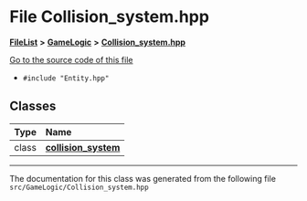 

# File Collision\_system.hpp



[**FileList**](files.md) **>** [**GameLogic**](dir_43a675281a639807a8e84134baca4472.md) **>** [**Collision\_system.hpp**](GameLogic_2Collision__system_8hpp.md)

[Go to the source code of this file](GameLogic_2Collision__system_8hpp_source.md)



* `#include "Entity.hpp"`















## Classes

| Type | Name |
| ---: | :--- |
| class | [**collision\_system**](classcollision__system.md) <br> |



















































------------------------------
The documentation for this class was generated from the following file `src/GameLogic/Collision_system.hpp`

